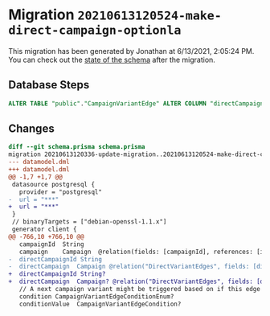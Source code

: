# Migration `20210613120524-make-direct-campaign-optionla`

This migration has been generated by Jonathan at 6/13/2021, 2:05:24 PM.
You can check out the [state of the schema](./schema.prisma) after the migration.

## Database Steps

```sql
ALTER TABLE "public"."CampaignVariantEdge" ALTER COLUMN "directCampaignId" DROP NOT NULL
```

## Changes

```diff
diff --git schema.prisma schema.prisma
migration 20210613120336-update-migration..20210613120524-make-direct-campaign-optionla
--- datamodel.dml
+++ datamodel.dml
@@ -1,7 +1,7 @@
 datasource postgresql {
   provider = "postgresql"
-  url = "***"
+  url = "***"
 }
 // binaryTargets = ["debian-openssl-1.1.x"]
 generator client {
@@ -766,10 +766,10 @@
   campaignId  String
   campaign    Campaign  @relation(fields: [campaignId], references: [id])
-  directCampaignId String
-  directCampaign  Campaign @relation("DirectVariantEdges", fields: [directCampaignId], references: [id])
+  directCampaignId String?
+  directCampaign  Campaign? @relation("DirectVariantEdges", fields: [directCampaignId], references: [id])
   // A next campaign variant might be triggered based on if this edge has a certain condition
   condition CampaignVariantEdgeConditionEnum?
   conditionValue  CampaignVariantEdgeCondition?
```


